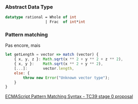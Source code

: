 
### Abstract Data Type

```sml
datatype rational = Whole of int
                  | Frac  of int*int
```

### Pattern matching

Pas encore, mais

```javascript
let getLength = vector => match (vector) {
    { x, y, z }: Math.sqrt(x ** 2 + y ** 2 + z ** 2),
    { x, y }:    Math.sqrt(x ** 2 + y ** 2),
    [...]:       vector.length,
    else: {
        throw new Error("Unknown vector type");
    }
}
```

[ECMAScript Pattern Matching Syntax - TC39 stage 0 proposal](https://github.com/tc39/proposal-pattern-matching)